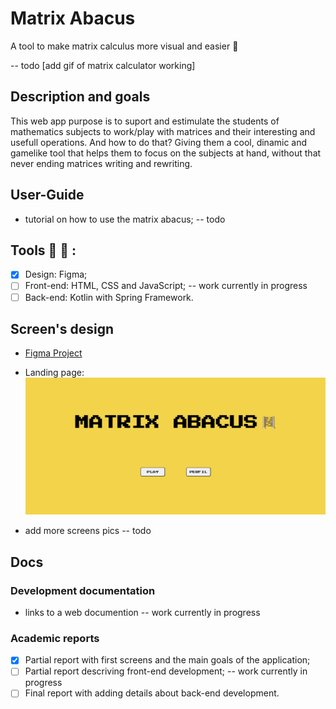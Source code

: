 # Matrix Abacus
A tool to make matrix calculus more visual and easier :abacus:

-- todo [add gif of matrix calculator working]

## Description and goals
This web app purpose is to suport and estimulate the students of mathematics subjects to work/play with matrices and their interesting and usefull operations. And how to do that? Giving them a cool, dinamic and gamelike tool that helps them to focus on the subjects at hand, without that never ending matrices writing and rewriting.   


## User-Guide
- tutorial on how to use the matrix abacus; -- todo

## Tools :wrench: :toolbox: :
- [X] Design: Figma;
- [ ] Front-end: HTML, CSS and JavaScript; -- work currently in progress
- [ ] Back-end: Kotlin with Spring Framework.

## Screen's design
-  [Figma Project](https://www.figma.com/file/jVJbsLhrX9q2V7FhVOsOks/Matrix-Abacus?type=design&node-id=0%3A1&mode=design&t=mQp1j4m9t0UD5Aec-1)

- Landing page: ![landing page](docs/screen/landing-page.png)
- add more screens pics -- todo 

## Docs

### Development documentation
- links to a web documention -- work currently in progress


### Academic reports
- [x] Partial report with first screens and the main goals of the application;
- [ ] Partial report descriving front-end development; -- work currently in progress
- [ ] Final report with adding details about back-end development.
